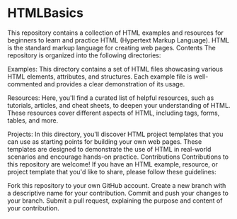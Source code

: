 # HTMLBasics
This repository contains a collection of HTML examples and resources for beginners to learn and practice HTML (Hypertext Markup Language). HTML is the standard markup language for creating web pages.
Contents
The repository is organized into the following directories:

Examples: This directory contains a set of HTML files showcasing various HTML elements, attributes, and structures. Each example file is well-commented and provides a clear demonstration of its usage.

Resources: Here, you'll find a curated list of helpful resources, such as tutorials, articles, and cheat sheets, to deepen your understanding of HTML. These resources cover different aspects of HTML, including tags, forms, tables, and more.

Projects: In this directory, you'll discover HTML project templates that you can use as starting points for building your own web pages. These templates are designed to demonstrate the use of HTML in real-world scenarios and encourage hands-on practice.
Contributions
Contributions to this repository are welcome! If you have an HTML example, resource, or project template that you'd like to share, please follow these guidelines:

Fork this repository to your own GitHub account.
Create a new branch with a descriptive name for your contribution.
Commit and push your changes to your branch.
Submit a pull request, explaining the purpose and content of your contribution.
